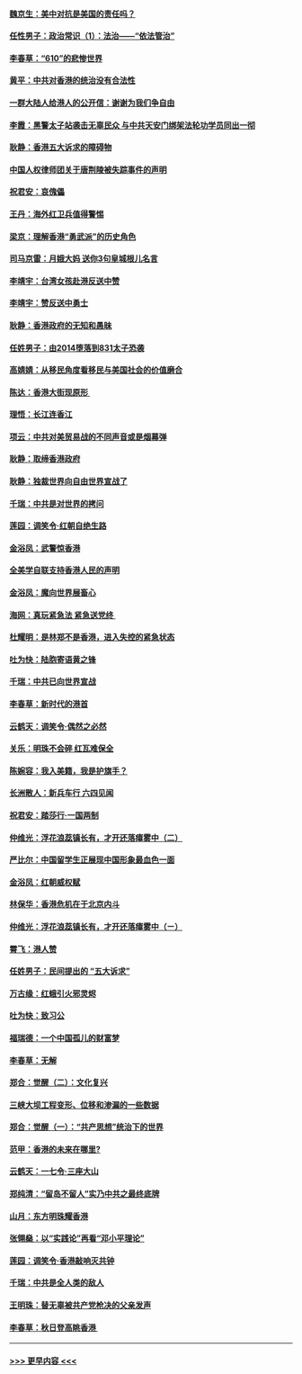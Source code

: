 #### [魏京生：美中对抗是美国的责任吗？](../pages/nsc993/n11500723.md?t=09051155) 
#### [任性男子：政治常识（1）：法治——“依法管治”](../pages/nsc993/n11500791.md?t=09051155) 
#### [李春草：“610”的悲惨世界](../pages/nsc993/n11501141.md?t=09051155) 
#### [黄平：中共对香港的统治没有合法性](../pages/nsc993/n11499473.md?t=09051155) 
#### [一群大陆人给港人的公开信：谢谢为我们争自由](../pages/nsc993/n11500402.md?t=09051155) 
#### [李霞：黑警太子站袭击无辜民众 与中共天安门绑架法轮功学员同出一彻](../pages/nsc993/n11499805.md?t=09051155) 
#### [耿静：香港五大诉求的障碍物](../pages/nsc993/n11497578.md?t=09051155) 
#### [中国人权律师团关于唐荆陵被失踪事件的声明](../pages/nsc993/n11500014.md?t=09051155) 
#### [祝君安：哀傀儡](../pages/nsc993/n11499776.md?t=09051155) 
#### [王丹：海外红卫兵值得警惕](../pages/nsc993/n11498138.md?t=09051155) 
#### [梁京：理解香港“勇武派”的历史角色](../pages/nsc993/n11498006.md?t=09051155) 
#### [司马京雷：月娥大妈  送你3句皇城根儿名言](../pages/nsc993/n11497885.md?t=09051155) 
#### [李靖宇：台湾女孩赴港反送中赞](../pages/nsc993/n11497721.md?t=09051155) 
#### [李靖宇：赞反送中勇士](../pages/nsc993/n11497452.md?t=09051155) 
#### [耿静：香港政府的无知和愚昧](../pages/nsc993/n11494238.md?t=09051155) 
#### [任姓男子：由2014堕落到831太子恐袭](../pages/nsc993/n11496683.md?t=09051155) 
#### [高婧婧：从移民角度看移民与美国社会的价值磨合](../pages/nsc993/n11495757.md?t=09051155) 
#### [陈达：香港大街现原形 ](../pages/nsc993/n11495441.md?t=09051155) 
#### [理悟：长江连香江](../pages/nsc993/n11495377.md?t=09051155) 
#### [项云：中共对美贸易战的不同声音或是烟幕弹](../pages/nsc993/n11494929.md?t=09051155) 
#### [耿静：取缔香港政府](../pages/nsc993/n11494218.md?t=09051155) 
#### [耿静：独裁世界向自由世界宣战了](../pages/nsc993/n11494190.md?t=09051155) 
#### [千瑞：中共是对世界的拷问](../pages/nsc993/n11493021.md?t=09051155) 
#### [莲园：调笑令‧红朝自绝生路](../pages/nsc993/n11493011.md?t=09051155) 
#### [金浴凤：武警惊香港](../pages/nsc993/n11492994.md?t=09051155) 
#### [全美学自联支持香港人民的声明](../pages/nsc993/n11492630.md?t=09051155) 
#### [金浴凤：魔向世界展畜心](../pages/nsc993/n11492599.md?t=09051155) 
#### [海网：真玩紧急法 紧急送党终 ](../pages/nsc993/n11492535.md?t=09051155) 
#### [杜耀明：是林郑不是香港，进入失控的紧急状态](../pages/nsc993/n11491420.md?t=09051155) 
#### [吐为快：陆胞寄语黄之锋](../pages/nsc993/n11491117.md?t=09051155) 
#### [千瑞：中共已向世界宣战](../pages/nsc993/n11490123.md?t=09051155) 
#### [李春草：新时代的港首](../pages/nsc993/n11489864.md?t=09051155) 
#### [云鹤天：调笑令·偶然之必然](../pages/nsc993/n11489701.md?t=09051155) 
#### [关乐：明珠不会碎 红瓦难保全](../pages/nsc993/n11489647.md?t=09051155) 
#### [陈婉容：我入美籍，我是护旗手？](../pages/nsc993/n11487908.md?t=09051155) 
#### [长洲散人：新兵车行 六四见闻](../pages/nsc993/n11487729.md?t=09051155) 
#### [祝君安：踏莎行‧一国两制](../pages/nsc993/n11487699.md?t=09051155) 
#### [仲维光：浮花浪蕊镇长有，才开还落瘴雾中（二）](../pages/nsc993/n11483286.md?t=09051155) 
#### [严比尔：中国留学生正展现中国形象最血色一面](../pages/nsc993/n11485145.md?t=09051155) 
#### [金浴凤：红朝威权赋](../pages/nsc993/n11485191.md?t=09051155) 
#### [林保华：香港危机在于北京内斗](../pages/nsc993/n11484593.md?t=09051155) 
#### [仲维光：浮花浪蕊镇长有，才开还落瘴雾中（ㄧ）](../pages/nsc993/n11483259.md?t=09051155) 
#### [霄飞：港人赞](../pages/nsc993/n11482957.md?t=09051155) 
#### [任姓男子：民间提出的 “五大诉求”](../pages/nsc993/n11482897.md?t=09051155) 
#### [万古缘：红蛾引火邪灵烬](../pages/nsc993/n11482886.md?t=09051155) 
#### [吐为快：致习公](../pages/nsc993/n11482867.md?t=09051155) 
#### [福瑞德：一个中国孤儿的财富梦](../pages/nsc993/n11482817.md?t=09051155) 
#### [李春草：无解](../pages/nsc993/n11482791.md?t=09051155) 
#### [郑合：觉醒（二）：文化复兴](../pages/nsc993/n11478025.md?t=09051155) 
#### [三峡大坝工程变形、位移和渗漏的一些数据](../pages/nsc993/n11478232.md?t=09051155) 
#### [郑合：觉醒（一）：“共产思想”统治下的世界](../pages/nsc993/n11477663.md?t=09051155) 
#### [范甲：香港的未来在哪里?](../pages/nsc993/n11477249.md?t=09051155) 
#### [云鹤天：一七令·三座大山](../pages/nsc993/n11477192.md?t=09051155) 
#### [郑纯清：“留岛不留人”实乃中共之最终底牌](../pages/nsc993/n11476160.md?t=09051155) 
#### [山月：东方明珠耀香港](../pages/nsc993/n11476077.md?t=09051155) 
#### [张翎燊：以“实践论”再看“邓小平理论”](../pages/nsc993/n11475733.md?t=09051155) 
#### [莲园：调笑令‧香港敲响灭共钟](../pages/nsc993/n11475723.md?t=09051155) 
#### [千瑞：中共是全人类的敌人](../pages/nsc993/n11475329.md?t=09051155) 
#### [王明珠：替无辜被共产党枪决的父亲发声](../pages/nsc993/n11474570.md?t=09051155) 
#### [李春草：秋日登高眺香港 ](../pages/nsc993/n11474491.md?t=09051155) 

----
#### [ >>> 更早内容 <<< ](../indexes/nsc993-earlier.md)
